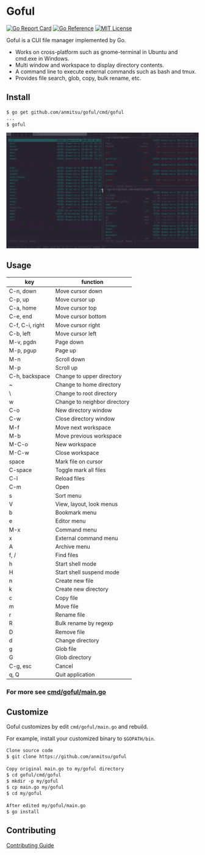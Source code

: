 # Goful

[![Go Report Card](https://goreportcard.com/badge/github.com/anmitsu/goful)](https://goreportcard.com/report/github.com/anmitsu/goful)
[![Go Reference](https://pkg.go.dev/badge/github.com/anmitsu/goful.svg)](https://pkg.go.dev/github.com/anmitsu/goful)
[![MIT License](https://img.shields.io/badge/license-MIT-blue.svg)](https://github.com/anmitsu/goful/blob/master/LICENSE)

Goful is a CUI file manager implemented by Go.

* Works on cross-platform such as gnome-terminal in Ubuntu and cmd.exe in
  Windows.
* Multi window and workspace to display directory contents.
* A command line to execute external commands such as bash and tmux.
* Provides file search, glob, copy, bulk rename, etc.

## Install

    $ go get github.com/anmitsu/goful/cmd/goful
    ...
    $ goful

![demo](.github/demo.gif)

## Usage

| key            | function |
-----------------|-------
| C-n, down      | Move cursor down |
| C-p, up        | Move cursor up |
| C-a, home      | Move cursor top |
| C-e, end       | Move cursor bottom |
| C-f, C-i, right| Move cursor right |
| C-b, left      | Move cursor left |
| M-v, pgdn      | Page down |
| M-p, pgup      | Page up |
| M-n            | Scroll down |
| M-p            | Scroll up |
| C-h, backspace | Change to upper directory |
| ~              | Change to home directory |
| \              | Change to root directory |
| w              | Change to neighbor directory |
| C-o            | New directory window |
| C-w            | Close directory window |
| M-f            | Move next workspace |
| M-b            | Move previous workspace |
| M-C-o          | New workspace |
| M-C-w          | Close workspace |
| space          | Mark file on cursor |
| C-space        | Toggle mark all files |
| C-l            | Reload files |
| C-m            | Open |
| s              | Sort menu |
| V              | View, layout, look menus |
| b              | Bookmark menu |
| e              | Editor menu |
| M-x            | Command menu |
| x              | External command menu |
| A              | Archive menu |
| f, /           | Find files |
| h              | Start shell mode |
| H              | Start shell suspend mode |
| n              | Create new file |
| k              | Create new directory |
| c              | Copy file |
| m              | Move file |
| r              | Rename file |
| R              | Bulk rename by regexp |
| D              | Remove file |
| d              | Change directory |
| g              | Glob file |
| G              | Glob directory |
| C-g, esc       | Cancel |
| q, Q           | Quit application |

### For more see [cmd/goful/main.go](cmd/goful/main.go)

## Customize

Goful customizes by edit `cmd/goful/main.go` and rebuild.

For example, install your customized binary to `$GOPATH/bin`.

    Clone source code
    $ git clone https://github.com/anmitsu/goful

    Copy original main.go to my/goful directory
    $ cd goful/cmd/goful
    $ mkdir -p my/goful
    $ cp main.go my/goful
    $ cd my/goful
    
    After edited my/goful/main.go
    $ go install

## Contributing

[Contributing Guide](.github/CONTRIBUTING.md)
